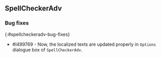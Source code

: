 ## SpellCheckerAdv

### Bug fixes
{:#spellcheckeradv-bug-fixes}
 
* \#I499769 - Now, the localized texts are updated properly in `Options` dialogue box of `SpellCheckerAdv`.
